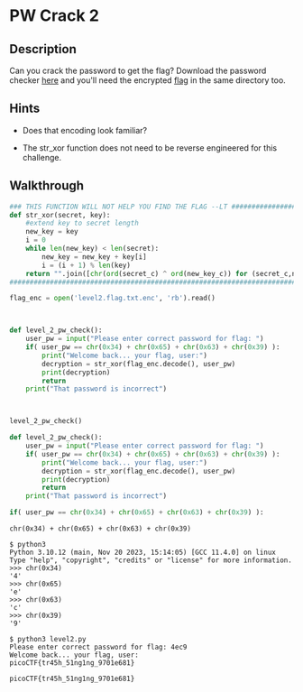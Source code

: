 # PW Crack 2

## Description

Can you crack the password to get the flag? Download the password checker [here](https://artifacts.picoctf.net/c/14/level2.py "Pico CTF link to download Python password checker program") and you'll need the encrypted [flag](https://artifacts.picoctf.net/c/14/level2.flag.txt.enc "Pico CTF link to download encrypted flag text file") in the same directory too.

## Hints

* Does that encoding look familiar?

* The str_xor function does not need to be reverse engineered for this challenge.

## Walkthrough

```python
### THIS FUNCTION WILL NOT HELP YOU FIND THE FLAG --LT ########################
def str_xor(secret, key):
    #extend key to secret length
    new_key = key
    i = 0
    while len(new_key) < len(secret):
        new_key = new_key + key[i]
        i = (i + 1) % len(key)        
    return "".join([chr(ord(secret_c) ^ ord(new_key_c)) for (secret_c,new_key_c) in zip(secret,new_key)])
###############################################################################

flag_enc = open('level2.flag.txt.enc', 'rb').read()



def level_2_pw_check():
    user_pw = input("Please enter correct password for flag: ")
    if( user_pw == chr(0x34) + chr(0x65) + chr(0x63) + chr(0x39) ):
        print("Welcome back... your flag, user:")
        decryption = str_xor(flag_enc.decode(), user_pw)
        print(decryption)
        return
    print("That password is incorrect")



level_2_pw_check()

```

```python
def level_2_pw_check():
    user_pw = input("Please enter correct password for flag: ")
    if( user_pw == chr(0x34) + chr(0x65) + chr(0x63) + chr(0x39) ):
        print("Welcome back... your flag, user:")
        decryption = str_xor(flag_enc.decode(), user_pw)
        print(decryption)
        return
    print("That password is incorrect")
```

```python
if( user_pw == chr(0x34) + chr(0x65) + chr(0x63) + chr(0x39) ):
```

```
chr(0x34) + chr(0x65) + chr(0x63) + chr(0x39)
```

```
$ python3
Python 3.10.12 (main, Nov 20 2023, 15:14:05) [GCC 11.4.0] on linux
Type "help", "copyright", "credits" or "license" for more information.
>>> chr(0x34)
'4'
>>> chr(0x65)
'e'
>>> chr(0x63)
'c'
>>> chr(0x39)
'9'
```

```
$ python3 level2.py
Please enter correct password for flag: 4ec9
Welcome back... your flag, user:
picoCTF{tr45h_51ng1ng_9701e681}
```

```picoCTF{tr45h_51ng1ng_9701e681}```
